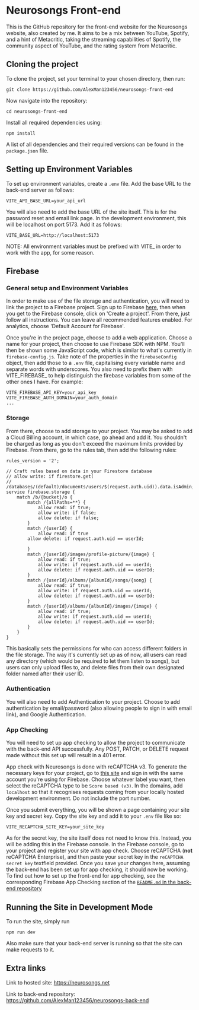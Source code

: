 # Neurosongs Front-end

This is the GitHub repository for the front-end website for the Neurosongs website, also created by me. It aims to be a mix between YouTube, Spotify, and a hint of Metacritic, taking the streaming capabilities of Spotify, the community aspect of YouTube, and the rating system from Metacritic.

## Cloning the project

To clone the project, set your terminal to your chosen directory, then run:

    git clone https://github.com/AlexMan123456/neurosongs-front-end

Now navigate into the repository:

    cd neurosongs-front-end

Install all required dependencies using:

    npm install

A list of all dependencies and their required versions can be found in the `package.json` file.

## Setting up Environment Variables

To set up environment variables, create a `.env` file. Add the base URL to the back-end server as follows:

    VITE_API_BASE_URL=your_api_url

You will also need to add the base URL of the site itself. This is for the password reset and email link page. In the development environment, this will be localhost on port 5173. Add it as follows:

    VITE_BASE_URL=http://localhost:5173

NOTE: All environment variables must be prefixed with VITE_ in order to work with the app, for some reason.

## Firebase

### General setup and Environment Variables

In order to make use of the file storage and authentication, you will need to link the project to a Firebase project. Sign up to Firebase [here](https://firebase.google.com/?gad_source=1&gclid=CjwKCAiAlPu9BhAjEiwA5NDSA0NMAcY6FbpP4gRMC9gR49YFXUeUDYg8xKgo00bcc0xBsejMOC5hehoCYXkQAvD_BwE&gclsrc=aw.ds), then when you get to the Firebase console, click on 'Create a project'. From there, just follow all instructions. You can leave all recommended features enabled. For analytics, choose 'Default Account for Firebase'.

Once you're in the project page, choose to add a web application. Choose a name for your project, then choose to use Firebase SDK with NPM. You'll then be shown some JavaScript code, which is similar to what's currently in `firebase-config.js`. Take note of the properties in the `firebaseConfig` object, then add those to a `.env` file, capitalising every variable name and separate words with underscores. You also need to prefix them with VITE_FIREBASE_ to help distinguish the firebase variables from some of the other ones I have. For example:

    VITE_FIREBASE_API_KEY=your_api_key
    VITE_FIREBASE_AUTH_DOMAIN=your_auth_domain
    ...

### Storage

From there, choose to add storage to your project. You may be asked to add a Cloud Billing account, in which case, go ahead and add it. You shouldn't be charged as long as you don't exceed the maximum limits provided by Firebase. From there, go to the rules tab, then add the following rules:

    rules_version = '2';

    // Craft rules based on data in your Firestore database
    // allow write: if firestore.get(
    //    /databases/(default)/documents/users/$(request.auth.uid)).data.isAdmin;
    service firebase.storage {
        match /b/{bucket}/o {
            match /{allPaths=**} {
                allow read: if true;
                allow write: if false;
                allow delete: if false;
            }
            match /{userId} {
                allow read: if true
            allow delete: if request.auth.uid == userId;
            
            }
            match /{userId}/images/profile-picture/{image} {
                allow read: if true;
                allow write: if request.auth.uid == userId;
                allow delete: if request.auth.uid == userId;
            }
            match /{userId}/albums/{albumId}/songs/{song} {
                allow read: if true;
                allow write: if request.auth.uid == userId;
                allow delete: if request.auth.uid == userId;
            }
            match /{userId}/albums/{albumId}/images/{image} {
                allow read: if true;
                allow write: if request.auth.uid == userId;
                allow delete: if request.auth.uid == userId;
            }
        }
    }

This basically sets the permissions for who can access different folders in the file storage. The way it's currently set up as of now, all users can read any directory (which would be required to let them listen to songs), but users can only upload files to, and delete files from their own designated folder named after their user ID.

### Authentication

You will also need to add Authentication to your project. Choose to add authentication by email/password (also allowing people to sign in with email link), and Google Authentication.

### App Checking

You will need to set up app checking to allow the project to communicate with the back-end API successfully. Any POST, PATCH, or DELETE request made without this set up will result in a 401 error.

App check with Neurosongs is done with reCAPTCHA v3. To generate the necessary keys for your project, go to [this site](https://www.google.com/recaptcha/admin/create) and sign in with the same account you're using for Firebase. Choose whatever label you want, then select the reCAPTCHA type to be `Score based (v3)`. In the domains, add `localhost` so that it recognises requests coming from your locally hosted development environment. Do not include the port number.

Once you submit everything, you will be shown a page containing your site key and secret key. Copy the site key and add it to your `.env` file like so:
    
    VITE_RECAPTCHA_SITE_KEY=your_site_key

As for the secret key, the site itself does not need to know this. Instead, you will be adding this in the Firebase console. In the Firebase console, go to your project and register your site with app check. Choose reCAPTCHA (**not** reCAPTCHA Enterprise), and then paste your secret key in the `reCAPTCHA secret key` textfield provided. Once you save your changes here, assuming the back-end has been set up for app checking, it should now be working. To find out how to set up the front-end for app checking, see the corresponding Firebase App Checking section of the [`README.md` in the back-end repository](https://github.com/AlexMan123456/neurosongs-back-end/blob/main/README.md)

## Running the Site in Development Mode

To run the site, simply run

    npm run dev

Also make sure that your back-end server is running so that the site can make requests to it.

## Extra links

Link to hosted site: https://neurosongs.net

Link to back-end repository: https://github.com/AlexMan123456/neurosongs-back-end